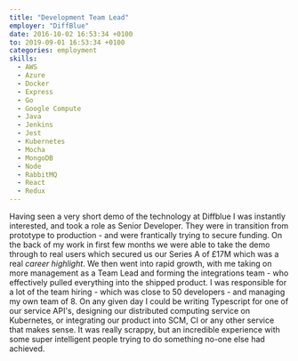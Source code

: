 ```yaml
---
title: "Development Team Lead"
employer: "DiffBlue"
date: 2016-10-02 16:53:34 +0100
to: 2019-09-01 16:53:34 +0100
categories: employment
skills:
  - AWS
  - Azure
  - Docker
  - Express
  - Go
  - Google Compute
  - Java
  - Jenkins
  - Jest
  - Kubernetes
  - Mocha
  - MongoDB
  - Node
  - RabbitMQ
  - React
  - Redux
---
```


Having seen a very short demo of the technology at Diffblue I was instantly interested, and took a role as Senior Developer. They were in transition from prototype to production - and were frantically trying to secure funding. On the back of my work in first few months we were able to take the demo through to real users which secured us our Series A of £17M which was a real _career highlight_. We then went into rapid growth, with me taking on more management as a Team Lead and forming the integrations team - who effectively pulled everything into the shipped product. I was responsible for a lot of the team hiring - which was close to 50 developers - and managing my own team of 8. On any given day I could be writing Typescript for one of our service API's, designing our distributed computing service on Kubernetes, or integrating our product into SCM, CI or any other service that makes sense. It was really scrappy, but an incredible experience with some super intelligent people trying to do something no-one else had achieved.
